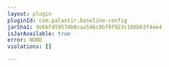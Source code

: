 ```yaml
---
layout: plugin
pluginId: com.palantir.baseline-config
jarSha1: de6bf459574b0caa546c8bf9f923c106bb3f4ae4
isJarAvailable: true
error: NONE
violations: []

---
```

